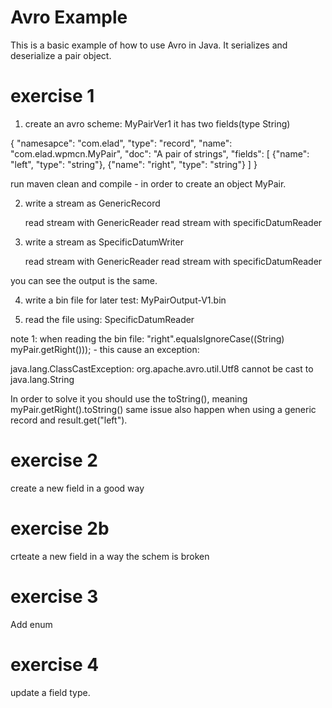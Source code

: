 Avro Example
============
This is a basic example of how to use Avro in Java. 
It serializes and deserialize a pair object.

exercise 1
==========


1. create an avro scheme: MyPairVer1
it has two fields(type String)  

{
    "namesapce": "com.elad",
    "type": "record",
    "name": "com.elad.wpmcn.MyPair",
    "doc": "A pair of strings",
    "fields": [
        {"name": "left", "type": "string"},
        {"name": "right", "type": "string"}
    ]
}

run maven clean and compile - in order to create an object MyPair.

2. write a stream as GenericRecord
  
   read stream with GenericReader
   read stream with specificDatumReader
      
3. write a stream as SpecificDatumWriter
     
   read stream with GenericReader
   read stream with specificDatumReader

you can see the output is the same.

4. write a bin file for later test: MyPairOutput-V1.bin

5. read the file using: SpecificDatumReader

note 1:
when reading the bin file:
        "right".equalsIgnoreCase((String) myPair.getRight())); - this cause an exception:

java.lang.ClassCastException: org.apache.avro.util.Utf8 cannot be cast to java.lang.String

In order to solve it you should use the toString(), meaning myPair.getRight().toString()
same issue also happen when using a generic record and result.get("left").

exercise 2
==========
create a new field in a good way

exercise 2b
==========
crteate a new field in a way the schem is broken

exercise 3
==========
Add enum

exercise 4
==========
update a field type.

